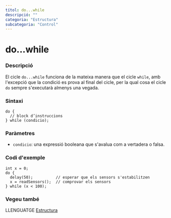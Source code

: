 ```yaml
---
títol: do...while
descripció: ""
categoria: "Estructura"
subcategoria: "Control"
---
```


# do...while

### Descripció

El cicle `do...while` funciona de la mateixa manera que el cicle `while`, amb l'excepció que la condició es prova al final del cicle, per la qual cosa el cicle `do` sempre s'executarà almenys una vegada.

### Sintaxi

```
do {
  // block d’instruccions
} while (condicio);
```

### Paràmetres

*  `condicio`: una expressió booleana que s'avalua com a vertadera o falsa.

### Codi d'exemple

```
int x = 0;
do {
  delay(50);          // esperar que els sensors s'estabilitzen
  x = readSensors();  // comprovar els sensors
} while (x < 100);
```

### Vegeu també

LLENGUATGE [Estructura](../../Estructura.md)
